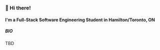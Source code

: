 ### 👋 Hi there!

#### I'm a Full-Stack Software Engineering Student in Hamilton/Toronto, ON


##### BIO

TBD

<!-- - 🏢 I'm currently studying at **McMaster University**
- ⚙️ I use daily: `.php`, `.js`, `.html`, `.css`, `.svg`, `.psd`, `.ai`
- 🌱 Learning all about ****
- 💬 Ping me about **design**, **branding**, **laravel**, **development**, **design thinking**
- 📫 Reach me: [twitter.com/caneco](https://twitter.com/caneco)
- ⚡️ Fun fact: I'm a huge fan of Harry Potter -->